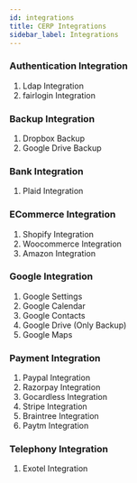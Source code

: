 ```yaml
---
id: integrations
title: CERP Integrations
sidebar_label: Integrations
---
```


### Authentication Integration

1. Ldap Integration
1. fairlogin Integration

### Backup Integration

1. Dropbox Backup
1. Google Drive Backup

### Bank Integration

1. Plaid Integration

### ECommerce Integration

1. Shopify Integration
1. Woocommerce Integration
1. Amazon Integration

### Google Integration

1. Google Settings
1. Google Calendar
1. Google Contacts
1. Google Drive (Only Backup)
1. Google Maps

### Payment Integration

1. Paypal Integration
1. Razorpay Integration
1. Gocardless Integration
1. Stripe Integration
1. Braintree Integration
1. Paytm Integration

### Telephony Integration

1. Exotel Integration
